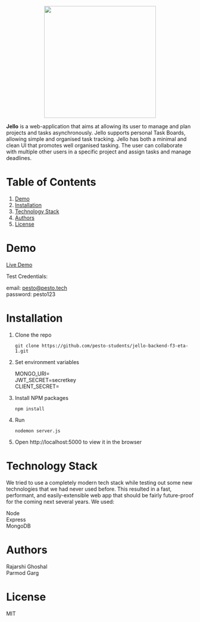
<p align="center">
  <img width="300" height="300" src="https://ik.imagekit.io/jbpnz7w0tjy/apple-touch-icon_d8vn5BWD9.png?ik-sdk-version=javascript-1.4.3&updatedAt=1648104698872">
</p>

**Jello** is a web-application that aims at allowing its user to manage and plan projects and tasks asynchronously. Jello supports personal Task Boards, allowing simple and organised task tracking. Jello has both a minimal and clean UI that promotes well organised tasking. The user can collaborate with multiple other users in a specific project and assign tasks and manage deadlines. 


# Table of Contents

1. [Demo](#demo)
2. [Installation](#installation)
3. [Technology Stack](#technology-stack)
4. [Authors](#authors)
5. [License](#license)

# Demo

<a href="https://jello-final.netlify.app/" target="_blank">Live Demo</a>

Test Credentials:

email: pesto@pesto.tech <br />
password: pesto123


# Installation
 1. Clone the repo 

    ```git clone https://github.com/pesto-students/jello-backend-f3-eta-1.git```

 2. Set environment variables
      
     MONGO_URI=<br />
     JWT_SECRET=secretkey<br />
     CLIENT_SECRET=
    

 3. Install NPM packages

    `npm install`
    
 4. Run
 
    `nodemon server.js`

 5. Open http://localhost:5000 to view it in the browser
 

# Technology Stack
We tried to use a completely modern tech stack while testing out some new technologies that we had never used before. This resulted in a fast, performant, and easily-extensible web app that should be fairly future-proof for the coming next several years. We used:

Node <br />
Express <br />
MongoDB

# Authors
Rajarshi Ghoshal <br />
Parmod Garg

# License
MIT
